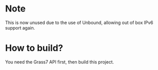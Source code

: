 # Note
This is now unused due to the use of Unbound, allowing out of box IPv6 support again.
# How to build?
You need the Grass7 API first, then build this project.
